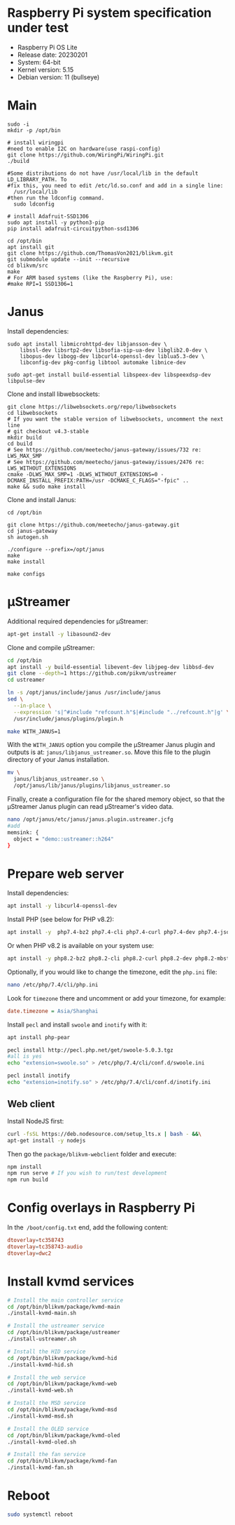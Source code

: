 # Raspberry Pi system specification under test

- Raspberry Pi OS Lite
- Release date: 20230201
- System: 64-bit
- Kernel version: 5.15
- Debian version: 11 (bullseye)

# Main

```
sudo -i
mkdir -p /opt/bin

# install wiringpi
#need to enable I2C on hardware(use raspi-config)
git clone https://github.com/WiringPi/WiringPi.git
./build

#Some distributions do not have /usr/local/lib in the default LD_LIBRARY_PATH. To
#fix this, you need to edit /etc/ld.so.conf and add in a single line:
  /usr/local/lib
#then run the ldconfig command.
  sudo ldconfig

# install Adafruit-SSD1306
sudo apt install -y python3-pip
pip install adafruit-circuitpython-ssd1306

cd /opt/bin
apt install git
git clone https://github.com/ThomasVon2021/blikvm.git
git submodule update --init --recursive
cd blikvm/src
make
# For ARM based systems (like the Raspberry Pi), use:
#make RPI=1 SSD1306=1
```

# Janus

Install dependencies:

```
sudo apt install libmicrohttpd-dev libjansson-dev \
    libssl-dev libsrtp2-dev libsofia-sip-ua-dev libglib2.0-dev \
    libopus-dev libogg-dev libcurl4-openssl-dev liblua5.3-dev \
    libconfig-dev pkg-config libtool automake libnice-dev

sudo apt-get install build-essential libspeex-dev libspeexdsp-dev libpulse-dev
```

Clone and install libwebsockets:

```
git clone https://libwebsockets.org/repo/libwebsockets
cd libwebsockets
# If you want the stable version of libwebsockets, uncomment the next line
# git checkout v4.3-stable
mkdir build
cd build
# See https://github.com/meetecho/janus-gateway/issues/732 re: LWS_MAX_SMP
# See https://github.com/meetecho/janus-gateway/issues/2476 re: LWS_WITHOUT_EXTENSIONS
cmake -DLWS_MAX_SMP=1 -DLWS_WITHOUT_EXTENSIONS=0 -DCMAKE_INSTALL_PREFIX:PATH=/usr -DCMAKE_C_FLAGS="-fpic" ..
make && sudo make install
```

Clone and install Janus:

```
cd /opt/bin

git clone https://github.com/meetecho/janus-gateway.git
cd janus-gateway
sh autogen.sh

./configure --prefix=/opt/janus
make
make install

make configs
```

# µStreamer

Additional required dependencies for µStreamer:

```bash
apt-get install -y libasound2-dev
```

Clone and compile µStreamer:

```bash
cd /opt/bin
apt install -y build-essential libevent-dev libjpeg-dev libbsd-dev
git clone --depth=1 https://github.com/pikvm/ustreamer
cd ustreamer

ln -s /opt/janus/include/janus /usr/include/janus
sed \
  --in-place \
  --expression 's|^#include "refcount.h"$|#include "../refcount.h"|g' \
  /usr/include/janus/plugins/plugin.h

make WITH_JANUS=1
```

With the `WITH_JANUS` option you compile the µStreamer Janus plugin and outputs is at: `janus/libjanus_ustreamer.so`. Move this file to the plugin directory of your Janus installation.

```bash
mv \
  janus/libjanus_ustreamer.so \
  /opt/janus/lib/janus/plugins/libjanus_ustreamer.so
```

Finally, create a configuration file for the shared memory object, so that the µStreamer Janus plugin can read µStreamer's video data.

```bash
nano /opt/janus/etc/janus/janus.plugin.ustreamer.jcfg
#add 
memsink: {
  object = "demo::ustreamer::h264"
}
```

# Prepare web server

Install dependencies:

```bash
apt install -y libcurl4-openssl-dev
```

Install PHP (see below for PHP v8.2):

```bash
apt install -y  php7.4-bz2 php7.4-cli php7.4-curl php7.4-dev php7.4-json php7.4-mbstring php7.4-xml php7.4-zip php7.4-mysql
```

Or when PHP v8.2 is available on your system use:

```bash
apt install -y php8.2-bz2 php8.2-cli php8.2-curl php8.2-dev php8.2-mbstring php8.2-xml php8.2-zip php8.2-mysql
```

Optionally, if you would like to change the timezone, edit the `php.ini` file:

```bash
nano /etc/php/7.4/cli/php.ini
```

Look for `timezone` there and uncomment or add your timezone, for example:

```ini
date.timezone = Asia/Shanghai
```

Install `pecl` and install `swoole` and `inotify` with it:

```bash
apt install php-pear

pecl install http://pecl.php.net/get/swoole-5.0.3.tgz
#all is yes
echo "extension=swoole.so" > /etc/php/7.4/cli/conf.d/swoole.ini

pecl install inotify
echo "extension=inotify.so" > /etc/php/7.4/cli/conf.d/inotify.ini
```

## Web client

Install NodeJS first:

```bash
curl -fsSL https://deb.nodesource.com/setup_lts.x | bash - &&\
apt-get install -y nodejs
```

Then go the `package/blikvm-webclient` folder and execute:

```bash
npm install
npm run serve # If you wish to run/test development
npm run build
```

# Config overlays in Raspberry Pi

In the` /boot/config.txt` end, add the following content:

```conf
dtoverlay=tc358743
dtoverlay=tc358743-audio
dtoverlay=dwc2
```

# Install kvmd services

```bash
# Install the main controller service
cd /opt/bin/blikvm/package/kvmd-main
./install-kvmd-main.sh

# Install the ustreamer service
cd /opt/bin/blikvm/package/ustreamer
./install-ustreamer.sh 

# Install the HID service
cd /opt/bin/blikvm/package/kvmd-hid
./install-kvmd-hid.sh

# Install the web service
cd /opt/bin/blikvm/package/kvmd-web
./install-kvmd-web.sh

# Install the MSD service
cd /opt/bin/blikvm/package/kvmd-msd
./install-kvmd-msd.sh

# Install the OLED service
cd /opt/bin/blikvm/package/kvmd-oled
./install-kvmd-oled.sh

# Install the fan service
cd /opt/bin/blikvm/package/kvmd-fan
./install-kvmd-fan.sh
```

# Reboot

```bash
sudo systemctl reboot
```
